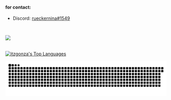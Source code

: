 <h4 align="mid">for contact:</h4>

- Discord: [rueckernina#1549](https://discord.com/users/391688185727418382)
<br/>

![](https://komarev.com/ghpvc/?username=itzgonza)

<br/><a href="https://github.com/itzgonza"><img alt="itzgonza's Top Languages" src="https://github-readme-stats.vercel.app/api/top-langs/?username=superblaubeere27&&theme=light&show_icons=true&count_private=true&layout=compact&langs_count=10&a&bg_color=1233214231240,18142214,5b6cb7&title_color=fff&text_color=fff" /></a><br/>

![Snake animation](https://github.com/Orlandoj77/Orlandoj77/blob/output/github-contribution-grid-snake.svg)
